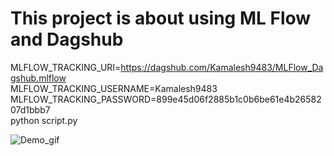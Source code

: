 # This project is about using ML Flow and Dagshub
MLFLOW_TRACKING_URI=https://dagshub.com/Kamalesh9483/MLFlow_Dagshub.mlflow \
MLFLOW_TRACKING_USERNAME=Kamalesh9483 \
MLFLOW_TRACKING_PASSWORD=899e45d06f2885b1c0b6be61e4b2658207d1bbb7 \
python script.py

![Demo_gif](https://github.com/Kamalesh9483/MLFlow_Dagshub/assets/80197808/a452370b-fc67-4d45-9297-4de4067ef08f)
